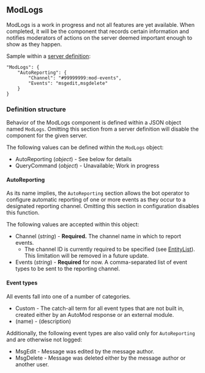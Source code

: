 ﻿## ModLogs

ModLogs is a work in progress and not all features are yet available.
When completed, it will be the component that records certain information and notifies moderators of actions on the server deemed important enough to show as they happen.

Sample within a [server definition](serverdef.html):
```
"ModLogs": {
	"AutoReporting": {
		"Channel": "#99999999:mod-events",
		"Events": "msgedit,msgdelete"
	}
}
```

### Definition structure
Behavior of the ModLogs component is defined within a JSON object named `ModLogs`. Omitting this section from a server definition will disable the component for the given server.

The following values can be defined within the `ModLogs` object:
* AutoReporting (*object*) - See below for details
* QueryCommand (*object*) - Unavailable; Work in progress

#### AutoReporting
As its name implies, the `AutoReporting` section allows the bot operator to configure automatic reporting of one or more events as they occur to a designated reporting channel. Omitting this section in configuration disables this function.

The following values are accepted within this object:
* Channel (*string*) - **Required.** The channel name in which to report events.
  * The channel ID is currently required to be specified (see [EntityList](entitylist.html)). This limitation will be removed in a future update.
* Events (*string*) - **Required** for now. A comma-separated list of event types to be sent to the reporting channel.

#### Event types
All events fall into one of a number of categories.
* Custom - The catch-all term for all event types that are not built in, created either by an AutoMod response or an external module.
* (name) - (description)

Additionally, the following event types are also valid only for `AutoReporting` and are otherwise not logged:
* MsgEdit - Message was edited by the message author.
* MsgDelete - Message was deleted either by the message author or another user.